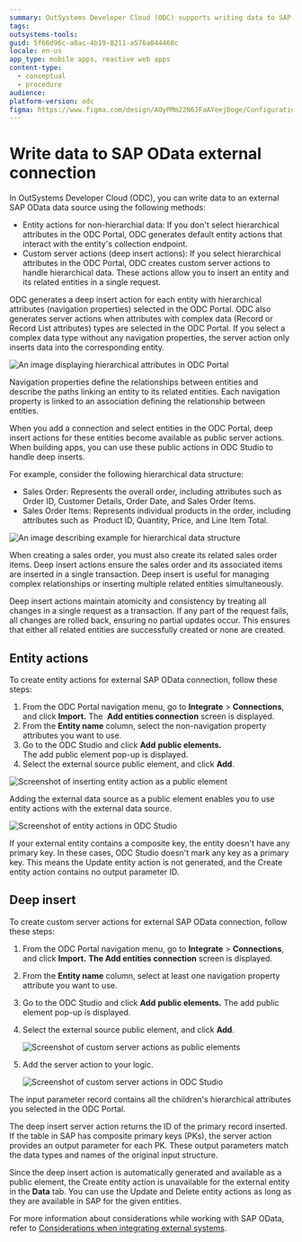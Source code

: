 ```yaml
---
summary: OutSystems Developer Cloud (ODC) supports writing data to SAP O Data connection.
tags:
outsystems-tools:
guid: 5f66d96c-a0ac-4b19-8211-a576a044468c
locale: en-us
app_type: mobile apps, reactive web apps
content-type:
  - conceptual
  - procedure
audience:
platform-version: odc
figma: https://www.figma.com/design/AOyPMm22N6JFaAYeejDoge/Configuration-management?node-id=3711-10&t=3EmFUNoGU0AIgLBT-1
---
```

# Write data to SAP OData external connection

In OutSystems Developer Cloud (ODC), you can write data to an external SAP OData data source using the following methods:

* Entity actions for non-hierarchial data: If you don't select hierarchical attributes in the ODC Portal, ODC generates default entity actions that interact with the entity's collection endpoint.
* Custom server actions (deep insert actions): If you select hierarchical attributes in the ODC Portal, ODC creates custom server actions to handle hierarchical data. These actions allow you to insert an entity and its related entities in a single request.

ODC generates a deep insert action for each entity with hierarchical attributes (navigation properties) selected in the ODC Portal. ODC also generates server actions when attributes with complex data (Record or Record List attributes) types are selected in the ODC Portal. If you select a complex data type without any navigation properties, the server action only inserts data into the corresponding entity.

![An image displaying hierarchical attributes in ODC Portal](images/customer-server-action-odcs.png "Hierarchical Attributes in ODC Portal")

<div class="info" markdown="1">

Navigation properties define the relationships between entities and describe the paths linking an entity to its related entities. Each navigation property is linked to an association defining the relationship between entities.

</div>

When you add a connection and select entities in the ODC Portal, deep insert actions for these entities become available as public server actions. When building apps, you can use these public actions in ODC Studio to handle deep inserts.

For example, consider the following hierarchical data structure:  

* Sales Order: Represents the overall order, including attributes such as Order ID, Customer Details, Order Date, and Sales Order Items.
* Sales Order Items: Represents individual products in the order, including attributes such as  Product ID, Quantity, Price, and Line Item Total.

![An image describing example for hierarchical data structure](images/salesorder-items-example-diag.png "Example of Hierarchical Data Structure")

When creating a sales order, you must also create its related sales order items. Deep insert actions ensure the sales order and its associated items are inserted in a single transaction. Deep insert is useful for managing complex relationships or inserting multiple related entities simultaneously.

Deep insert actions maintain atomicity and consistency by treating all changes in a single request as a transaction. If any part of the request fails, all changes are rolled back, ensuring no partial updates occur. This ensures that either all related entities are successfully created or none are created.

## Entity actions

To create entity actions for external SAP OData connection, follow these steps:

1. From the ODC Portal navigation menu, go to **Integrate** > **Connections**, and click **Import.**  The  **Add entities connection** screen is displayed.
1. From the **Entity name** column, select the non-navigation property attributes you want to use.
1. Go to the ODC Studio and click **Add** **public elements.** <br/> The add public element pop-up is displayed.
1. Select the external source public element, and click **Add**.

![Screenshot of inserting entity action as a public element](images/entity-action-public-element-odcs.png "Inserting Entity Action as a Public Element")

Adding the external data source as a public element enables you to use entity actions with the external data source.

![Screenshot of entity actions in ODC Studio](images/entity-actions-externa-data-odcs.png "Entity Actions in ODC Studio")

If your external entity contains a composite key, the entity doesn't have any primary key. In these cases, ODC Studio doesn't mark any key as a primary key. This means the Update entity action is not generated, and the Create entity action contains no output parameter ID.

## Deep insert

To create custom server actions for external SAP OData connection, follow these steps:

1. From the ODC Portal navigation menu, go to **Integrate** > **Connections**, and click **Import.** **The Add entities connection** screen is displayed.
1. From the **Entity name** column, select at least one navigation property attribute you want to use.
1. Go to the ODC Studio and click **Add** **public elements.** The add public element pop-up is displayed.
1. Select the external source public element, and click **Add**.

    ![Screenshot of custom server actions as public elements](images/deep-insert-custom-server-action-odcs.png "Custom Server Actions as Public Elements")

1. Add the server action to your logic.

    ![Screenshot of custom server actions in ODC Studio](images/deep-insert-hierarchial-data-odcs.png "Custom Server Actions in ODC Studio")

The input parameter record contains all the children's hierarchical attributes you selected in the ODC Portal.

The deep insert server action returns the ID of the primary record inserted. If the table in SAP has composite primary keys (PKs), the server action provides an output parameter for each PK. These output parameters match the data types and names of the original input structure.  

Since the deep insert action is automatically generated and available as a public element, the Create entity action is unavailable for the external entity in the **Data** tab. You can use the Update and Delete entity actions as long as they are available in SAP for the given entities.

For more information about considerations while working with SAP OData, refer to [Considerations when integrating external systems](intro.md#considerations-when-integrating-external-systems).
